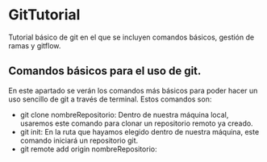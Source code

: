 # GitTutorial
Tutorial básico de git en el que se incluyen comandos básicos, gestión de ramas y gitflow.

## Comandos básicos para el uso de git.

En este apartado se verán los comandos más básicos para poder hacer un uso sencillo de git a través de terminal. Estos comandos son:

- git clone nombreRepositorio: Dentro de nuestra máquina local, usaremos este comando para clonar un repositorio remoto ya creado.
- git init: En la ruta que hayamos elegido dentro de nuestra máquina, este comando iniciará un repositorio git.
- git remote add origin nombreRepositorio: 
